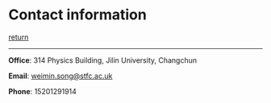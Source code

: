 # Contact information

[return](README.md)

------



**Office**: 314 Physics Building, Jilin University, Changchun



**Email**: weimin.song@stfc.ac.uk



**Phone**: 15201291914

